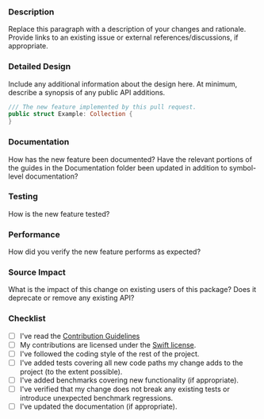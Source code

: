 <!--
    Thanks for contributing to Swift Collections!

    Before you submit your request, please replace each paragraph
    below with the relevant details, and complete the steps in the
    checklist by placing an 'x' in each box:

    - [x] I've completed this task
    - [ ] This task isn't completed
-->

### Description
Replace this paragraph with a description of your changes and rationale.
Provide links to an existing issue or external references/discussions, if appropriate.

### Detailed Design
Include any additional information about the design here. At minimum, describe a synopsis of any public API additions.

```swift
/// The new feature implemented by this pull request.
public struct Example: Collection {
}
```

### Documentation
How has the new feature been documented?
Have the relevant portions of the guides in the Documentation folder been updated in addition to symbol-level documentation?

### Testing
How is the new feature tested?

### Performance
How did you verify the new feature performs as expected?

### Source Impact
What is the impact of this change on existing users of this package? Does it deprecate or remove any existing API?

### Checklist
- [ ] I've read the [Contribution Guidelines](https://github.com/apple/swift-collections/blob/main/README.md#contributing-to-swift-collections)
- [ ] My contributions are licensed under the [Swift license](https://swift.org/LICENSE.txt).
- [ ] I've followed the coding style of the rest of the project.
- [ ] I've added tests covering all new code paths my change adds to the project (to the extent possible).
- [ ] I've added benchmarks covering new functionality (if appropriate).
- [ ] I've verified that my change does not break any existing tests or introduce unexpected benchmark regressions.
- [ ] I've updated the documentation (if appropriate).
